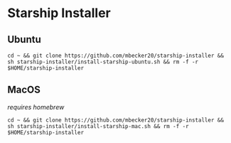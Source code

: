 # Starship Installer

## Ubuntu
```
cd ~ && git clone https://github.com/mbecker20/starship-installer && sh starship-installer/install-starship-ubuntu.sh && rm -f -r $HOME/starship-installer
```

## MacOS  
*requires homebrew*
```
cd ~ && git clone https://github.com/mbecker20/starship-installer && sh starship-installer/install-starship-mac.sh && rm -f -r $HOME/starship-installer
```